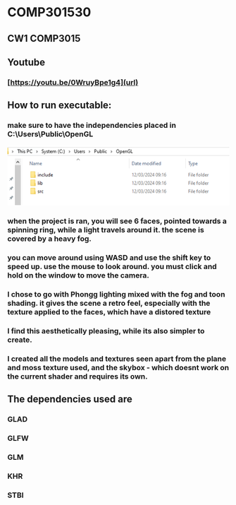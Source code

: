 # COMP301530
## CW1 COMP3015

## Youtube
### [https://youtu.be/0WruyBpe1g4](url)

## How to run executable:
### make sure to have the independencies placed in C:\Users\Public\OpenGL
![image](https://github.com/KacperZmu/comp301530/blob/main/libraries.png)

### when the project is ran, you will see 6 faces, pointed towards a spinning ring, while a light travels around it. the scene is covered by a heavy fog.
### you can move around using WASD and use the shift key to speed up. use the mouse to look around. you must click and hold on the window to move the camera.

### I chose to go with Phongg lighting mixed with the fog and toon shading. it gives the scene a retro feel, especially with the texture applied to the faces, which have a distored texture
### I find this aesthetically pleasing, while its also simpler to create.

### I created all the models and textures seen apart from the plane and moss texture used, and the skybox - which doesnt work on the current shader and requires its own.

## The dependencies used are
### GLAD
### GLFW
### GLM
### KHR
### STBI
